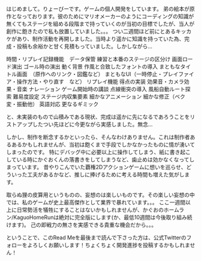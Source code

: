はじめまして。りょーびーです。ゲームの個人開発をしています。
弟の絵本が原作となっております。彼のためにマリオメーカーのようにコーディングの知識が無くてもステージを組める段階まで持っていくのが当初の目標でしたが、当人が創作に飽きたので私も放置していました。。。
つい二週間ほど前にとあるキッカケがあり、制作活動を再開しました。当時より遥かに知識を持っていた為、完成・投稿も余裕かと甘く見積もっていました。しかしながら...

時間・リプレイ記録機能　データ保管
練習と本番のステージの区分け
画面ロード演出
ゴール時の演出
動く背景
作風と合致したフォントの導入
まともなタイトル画面　（原作へのリンク・図鑑など）
まともなUI（一時停止・プレイファイア・操作方法・やり直す　など）
リプレイ機能
得点の実装
効果音・カメラ効果・音楽
ナレーション
ゲーム開始時の講談
点線衝突の導入
風船自動ルート探索
難易度設定
ステージ内収集要素
細かなアニメーション
細かな修正（ベク変・振動他）
英語対応
更なるギミック

と、未実装のもので山積みである現状、完成は遥かに先になるであろうことをリストアップしたつい先ほどに今更ながら実感しました。無念...

しかし、制作を断念するかといったら、そんなわけありません。これは制作者あるあるかもしれませんが、当初は飽くまで手段でしかなかったものに情が湧いてしまったのです。
特にデバッグ中に必要以上に操作してしまう、紙に書き起こしている時にかぐおくんの落書きをしてしまうなど、歯止めは効かなくなってしまっています。
昔やりこんでいた覇権2Dアクションゲームに想いを巡らせ、どういった工夫があるかなど、推しに捧げるために考える時間も増えた気がします。

取らぬ狸の皮算用というものの、妄想のは楽しいものです。その楽しい妄想の中では、私のゲームが史上最高傑作として業界で暴れています。。。
ここ一週間以上に日常勢活を犠牲にすることはないかもしれませんが、かぐおのホームラン/KaguoHomeRunは絶対に完全版にします(か、最低10週間は今後取り組み続けます)。
己の即戦力の無さを実感できる貴重な機会だから。。。

ということで、このRead Meを最後まで読んで下さった方は、公式Twitterのフォローをよろしくお願いします！ちょくちょく開発進捗を投稿するかもしれません！
